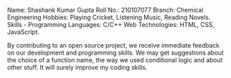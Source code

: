 Name: Shashank Kumar Gupta
Roll No.: 210107077
Branch: Chemical Engineering
Hobbies: Playing Cricket, Listening Music, Reading Novels.
Skills -
Programming Languages: C/C++
Web Technologies: HTML, CSS, JavaScript.

<!-- Why do you want to join Open Source? -->
By contributing to an open source project, we receive immediate feedback on our development and programming skills. We may get suggestions about the choice of a function name, the way we used conditional logic and about other stuff. It will surely improve my coding skills.
